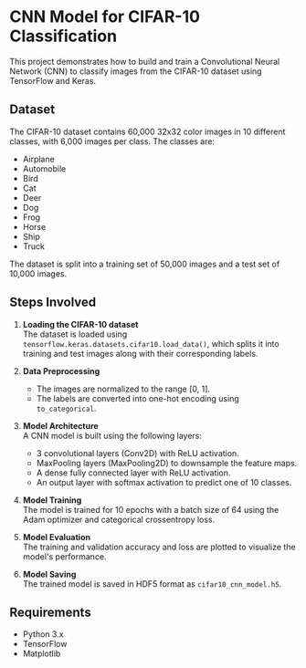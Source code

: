 # CNN Model for CIFAR-10 Classification

This project demonstrates how to build and train a Convolutional Neural Network (CNN) to classify images from the CIFAR-10 dataset using TensorFlow and Keras.

## Dataset

The CIFAR-10 dataset contains 60,000 32x32 color images in 10 different classes, with 6,000 images per class. The classes are:

- Airplane
- Automobile
- Bird
- Cat
- Deer
- Dog
- Frog
- Horse
- Ship
- Truck

The dataset is split into a training set of 50,000 images and a test set of 10,000 images.

## Steps Involved

1. **Loading the CIFAR-10 dataset**  
   The dataset is loaded using `tensorflow.keras.datasets.cifar10.load_data()`, which splits it into training and test images along with their corresponding labels.

2. **Data Preprocessing**  
   - The images are normalized to the range [0, 1].
   - The labels are converted into one-hot encoding using `to_categorical`.

3. **Model Architecture**  
   A CNN model is built using the following layers:
   - 3 convolutional layers (Conv2D) with ReLU activation.
   - MaxPooling layers (MaxPooling2D) to downsample the feature maps.
   - A dense fully connected layer with ReLU activation.
   - An output layer with softmax activation to predict one of 10 classes.

4. **Model Training**  
   The model is trained for 10 epochs with a batch size of 64 using the Adam optimizer and categorical crossentropy loss.

5. **Model Evaluation**  
   The training and validation accuracy and loss are plotted to visualize the model's performance.

6. **Model Saving**  
   The trained model is saved in HDF5 format as `cifar10_cnn_model.h5`.

## Requirements

- Python 3.x
- TensorFlow
- Matplotlib

